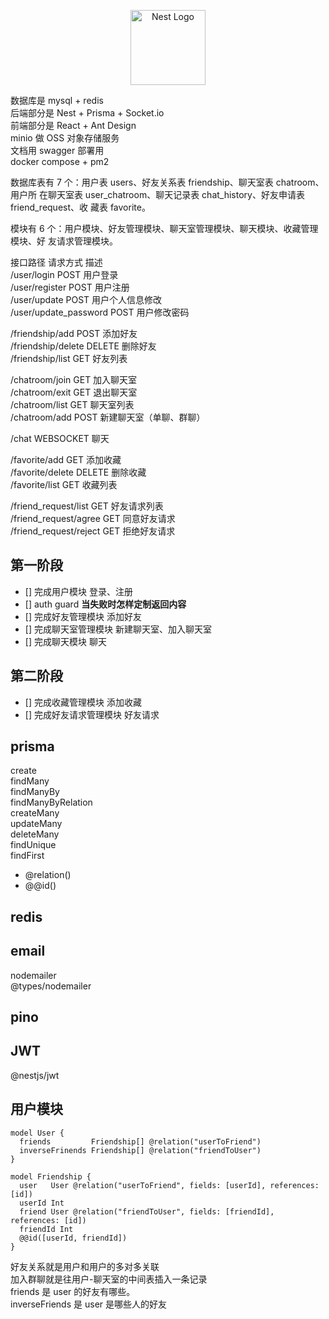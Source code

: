 <p align="center">
  <a href="http://nestjs.com/" target="blank"><img src="https://nestjs.com/img/logo-small.svg" width="120" alt="Nest Logo" /></a>
</p>

数据库是 mysql + redis  
后端部分是 Nest + Prisma + Socket.io  
前端部分是 React + Ant Design  
minio 做 OSS 对象存储服务  
文档用 swagger 部署用  
docker compose + pm2

数据库表有 7 个：用户表 users、好友关系表 friendship、聊天室表 chatroom、用户所
在聊天室表 user_chatroom、聊天记录表 chat_history、好友申请表 friend_request、收
藏表 favorite。

模块有 6 个：用户模块、好友管理模块、聊天室管理模块、聊天模块、收藏管理模块、好
友请求管理模块。

接口路径 请求方式 描述  
/user/login POST 用户登录  
/user/register POST 用户注册  
/user/update POST 用户个人信息修改  
/user/update_password POST 用户修改密码

/friendship/add POST 添加好友  
/friendship/delete DELETE 删除好友  
/friendship/list GET 好友列表

/chatroom/join GET 加入聊天室  
/chatroom/exit GET 退出聊天室  
/chatroom/list GET 聊天室列表  
/chatroom/add POST 新建聊天室（单聊、群聊）

/chat WEBSOCKET 聊天

/favorite/add GET 添加收藏  
/favorite/delete DELETE 删除收藏  
/favorite/list GET 收藏列表

/friend_request/list GET 好友请求列表  
/friend_request/agree GET 同意好友请求  
/friend_request/reject GET 拒绝好友请求

## 第一阶段

- [] 完成用户模块 登录、注册
- [] auth guard **当失败时怎样定制返回内容**
- [] 完成好友管理模块 添加好友
- [] 完成聊天室管理模块 新建聊天室、加入聊天室
- [] 完成聊天模块 聊天

## 第二阶段

- [] 完成收藏管理模块 添加收藏
- [] 完成好友请求管理模块 好友请求

## prisma

create  
findMany  
findManyBy  
findManyByRelation  
createMany  
updateMany  
deleteMany  
findUnique  
findFirst

- @relation()
- @@id()

## redis

## email

nodemailer  
@types/nodemailer

## pino

## JWT

@nestjs/jwt

## 用户模块

```prisma
model User {
  friends         Friendship[] @relation("userToFriend")
  inverseFrinends Friendship[] @relation("friendToUser")
}

model Friendship {
  user   User @relation("userToFriend", fields: [userId], references: [id])
  userId Int
  friend User @relation("friendToUser", fields: [friendId], references: [id])
  friendId Int
  @@id([userId, friendId])
}
```

好友关系就是用户和用户的多对多关联  
加入群聊就是往用户-聊天室的中间表插入一条记录  
friends 是 user 的好友有哪些。  
inverseFriends 是 user 是哪些人的好友
